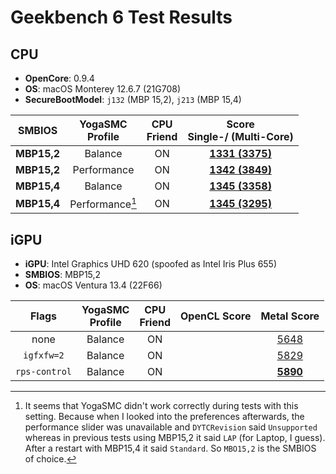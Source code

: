 # Geekbench 6 Test Results

## CPU

- **OpenCore**: 0.9.4
- **OS**: macOS Monterey 12.6.7 (21G708)
- **SecureBootModel**: `j132` (MBP 15,2), `j213` (MBP 15,4)

SMBIOS | YogaSMC <br> Profile | CPU <br>Friend | Score <br> Single-/ (Multi-Core)
-------|:--------------------:|:--------------:|:-----------:
**MBP15,2**| Balance | ON | [**1331 (3375)**](https://browser.geekbench.com/v6/cpu/1613207)
**MBP15,2**| Performance | ON |[**1342 (3849)**](https://browser.geekbench.com/v6/cpu/1613332)
**MBP15,4**| Balance | ON | [**1345 (3358)**](https://browser.geekbench.com/v6/cpu/1613517)
**MBP15,4**|Performance[^1] | ON | [**1345 (3295)**](https://browser.geekbench.com/v6/cpu/1613599)

[^1]: It seems that YogaSMC didn't work correctly during tests with this setting. Because when I looked into the preferences afterwards, the performance slider was unavailable and `DYTCRevision` said `Unsupported` whereas in previous tests using MBP15,2 it said `LAP` (for Laptop, I guess). After a restart with MBP15,4 it said `Standard`. So `MBO15,2` is the SMBIOS of choice.

## iGPU

- **iGPU**: Intel Graphics UHD 620 (spoofed as Intel Iris Plus 655)
- **SMBIOS**: MBP15,2
- **OS**: macOS Ventura 13.4 (22F66)

Flags | YogaSMC <br> Profile | CPU <br>Friend | OpenCL Score | Metal Score  
:----------------:|:--------------------:|:--------------:|:------------:|:---------:
none|Balance|ON||[5648](https://browser.geekbench.com/v6/compute/572838)
`igfxfw=2` | Balance | ON ||[5829](https://browser.geekbench.com/v6/compute/572751)
`rps-control`|Balance|ON||[**5890**](https://browser.geekbench.com/v6/compute/572814)
